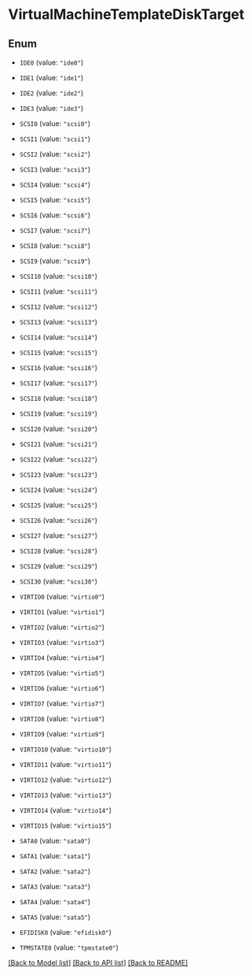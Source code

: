 # VirtualMachineTemplateDiskTarget

## Enum


* `IDE0` (value: `"ide0"`)

* `IDE1` (value: `"ide1"`)

* `IDE2` (value: `"ide2"`)

* `IDE3` (value: `"ide3"`)

* `SCSI0` (value: `"scsi0"`)

* `SCSI1` (value: `"scsi1"`)

* `SCSI2` (value: `"scsi2"`)

* `SCSI3` (value: `"scsi3"`)

* `SCSI4` (value: `"scsi4"`)

* `SCSI5` (value: `"scsi5"`)

* `SCSI6` (value: `"scsi6"`)

* `SCSI7` (value: `"scsi7"`)

* `SCSI8` (value: `"scsi8"`)

* `SCSI9` (value: `"scsi9"`)

* `SCSI10` (value: `"scsi10"`)

* `SCSI11` (value: `"scsi11"`)

* `SCSI12` (value: `"scsi12"`)

* `SCSI13` (value: `"scsi13"`)

* `SCSI14` (value: `"scsi14"`)

* `SCSI15` (value: `"scsi15"`)

* `SCSI16` (value: `"scsi16"`)

* `SCSI17` (value: `"scsi17"`)

* `SCSI18` (value: `"scsi18"`)

* `SCSI19` (value: `"scsi19"`)

* `SCSI20` (value: `"scsi20"`)

* `SCSI21` (value: `"scsi21"`)

* `SCSI22` (value: `"scsi22"`)

* `SCSI23` (value: `"scsi23"`)

* `SCSI24` (value: `"scsi24"`)

* `SCSI25` (value: `"scsi25"`)

* `SCSI26` (value: `"scsi26"`)

* `SCSI27` (value: `"scsi27"`)

* `SCSI28` (value: `"scsi28"`)

* `SCSI29` (value: `"scsi29"`)

* `SCSI30` (value: `"scsi30"`)

* `VIRTIO0` (value: `"virtio0"`)

* `VIRTIO1` (value: `"virtio1"`)

* `VIRTIO2` (value: `"virtio2"`)

* `VIRTIO3` (value: `"virtio3"`)

* `VIRTIO4` (value: `"virtio4"`)

* `VIRTIO5` (value: `"virtio5"`)

* `VIRTIO6` (value: `"virtio6"`)

* `VIRTIO7` (value: `"virtio7"`)

* `VIRTIO8` (value: `"virtio8"`)

* `VIRTIO9` (value: `"virtio9"`)

* `VIRTIO10` (value: `"virtio10"`)

* `VIRTIO11` (value: `"virtio11"`)

* `VIRTIO12` (value: `"virtio12"`)

* `VIRTIO13` (value: `"virtio13"`)

* `VIRTIO14` (value: `"virtio14"`)

* `VIRTIO15` (value: `"virtio15"`)

* `SATA0` (value: `"sata0"`)

* `SATA1` (value: `"sata1"`)

* `SATA2` (value: `"sata2"`)

* `SATA3` (value: `"sata3"`)

* `SATA4` (value: `"sata4"`)

* `SATA5` (value: `"sata5"`)

* `EFIDISK0` (value: `"efidisk0"`)

* `TPMSTATE0` (value: `"tpmstate0"`)


[[Back to Model list]](../README.md#documentation-for-models) [[Back to API list]](../README.md#documentation-for-api-endpoints) [[Back to README]](../README.md)


